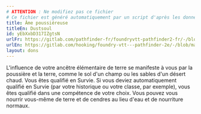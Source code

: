 ```yaml
---
# ATTENTION : Ne modifiez pas ce fichier
# Ce fichier est généré automatiquement par un script d'après les données du module Foundry VTT officiel et de sa traduction
title: Âme poussiéreuse
titleEn: Dustsoul
id: yEbXxbD317IZgtsN
urlFr: https://gitlab.com/pathfinder-fr/foundryvtt-pathfinder2-fr/-/blob/master/data/feats/yEbXxbD317IZgtsN.htm
urlEn: https://gitlab.com/hooking/foundry-vtt---pathfinder-2e/-/blob/master/packs/data/feats.db/dustsoul.json
layout: dons
---
```

L'influence de votre ancêtre élémentaire de terre se manifeste à vous par la poussière et la terre, comme le sol d'un champ ou les sables d'un désert chaud. Vous êtes qualifié en Survie. Si vous deviez automatiquement qualifié en Survie (par votre historique ou votre classe, par exemple), vous êtes qualifié dans une compétence de votre choix. Vous pouvez vous nourrir vous-même de terre et de cendres au lieu d'eau et de nourriture normaux.
